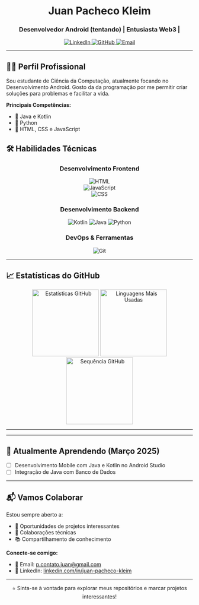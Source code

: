 <div align="center">

  
  <h1>Juan Pacheco Kleim</h1>
  
  <h3>Desenvolvedor Android (tentando) | Entusiasta Web3 | </h3>
  
  <div>
    <a href="https://www.linkedin.com/in/juan-pacheco-kleim/">
      <img src="https://img.shields.io/badge/LinkedIn-0A66C2?style=for-the-badge&logo=linkedin&logoColor=white" alt="LinkedIn"/>
    </a>
    <a href="https://github.com/juan-kleim/">
      <img src="https://img.shields.io/badge/GitHub-181717?style=for-the-badge&logo=github&logoColor=white" alt="GitHub"/>
    </a>
    <a href="mailto:p.contato.juan@gmail.com">
      <img src="https://img.shields.io/badge/Email-EA4335?style=for-the-badge&logo=gmail&logoColor=white" alt="Email"/>
    </a>
  </div>
</div>

---

## 👨‍💻 Perfil Profissional

Sou estudante de Ciência da Computação, atualmente focando no Desenvolvimento Android. Gosto da da programação por me permitir criar soluções para problemas e facilitar a vida.

**Principais Competências:**
- 🎪 Java e Kotlin
- 🔧 Python
- 🚀 HTML, CSS e JavaScript

## 🛠️ Habilidades Técnicas

<div align="center">

### **Desenvolvimento Frontend**
![HTML](https://img.shields.io/badge/HTML5-E34F26?style=for-the-badge&logo=html5&logoColor=white)  
![JavaScript](https://img.shields.io/badge/JavaScript-F7DF1E?style=for-the-badge&logo=javascript&logoColor=black)  
![CSS](https://img.shields.io/badge/CSS3-1572B6?style=for-the-badge&logo=css3&logoColor=white)  

### **Desenvolvimento Backend**
![Kotlin](https://img.shields.io/badge/Kotlin-0095D5?style=for-the-badge&logo=kotlin&logoColor=white)
![Java](https://img.shields.io/badge/Java-007396?style=for-the-badge&logo=openjdk&logoColor=white)
![Python](https://img.shields.io/badge/Python-3776AB?style=for-the-badge&logo=python&logoColor=white)

### **DevOps & Ferramentas**
![Git](https://img.shields.io/badge/Git-F05032?style=for-the-badge&logo=git&logoColor=white)

</div>

---

## 📈 Estatísticas do GitHub

<div align="center">
  <img height="180em" src="https://github-readme-stats.vercel.app/api?username=RaiVandeberg&show_icons=true&theme=radical&hide_border=true&count_private=true&include_all_commits=true" alt="Estatísticas GitHub"/>
  <img height="180em" src="https://github-readme-stats.vercel.app/api/top-langs/?username=RaiVandeberg&layout=compact&theme=radical&hide_border=true" alt="Linguagens Mais Usadas"/>
  <img height="180em" src="https://github-readme-streak-stats.herokuapp.com/?user=RaiVandeberg&theme=radical&hide_border=true" alt="Sequência GitHub"/>
</div>

---

---

## 🌱 Atualmente Aprendendo (Março 2025)
- [ ] Desenvolvimento Mobile com Java e Kotlin no Android Studio
- [ ] Integração de Java com Banco de Dados
---

## 📬 Vamos Colaborar

Estou sempre aberto a:
- 💼 Oportunidades de projetos interessantes
- 🤝 Colaborações técnicas
- 📚 Compartilhamento de conhecimento

**Conecte-se comigo:**
- 📧 Email: p.contato.juan@gmail.com
- 💼 LinkedIn: [linkedin.com/in/juan-pacheco-kleim](https://www.linkedin.com/in/juan-pacheco-kleim/)

---

<div align="center">
  <p>⭐ Sinta-se à vontade para explorar meus repositórios e marcar projetos interessantes!</p>
</div>
